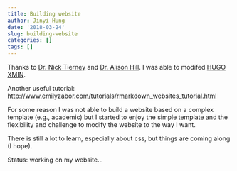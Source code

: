 ```yaml
---
title: Building website
author: Jinyi Hung
date: '2018-03-24'
slug: building-website
categories: []
tags: []
---
```


Thanks to [Dr. Nick Tierney](http://www.njtierney.com/) and [Dr. Alison Hill](https://alison.rbind.io/). I was able to modifed [HUGO XMIN](https://xmin.yihui.name/). 

Another useful tutorial: http://www.emilyzabor.com/tutorials/rmarkdown_websites_tutorial.html

For some reason I was not able to build a website based on a complex template (e.g., academic) but I started to enjoy the simple template and the flexibility and challenge to modify the website to the way I want.

There is still a lot to learn, especially about css, but things are coming along (I hope).

Status: working on my website...